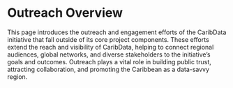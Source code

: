 # Outreach Overview

This page introduces the outreach and engagement efforts of the CaribData initiative that fall outside of its core project components. These efforts extend the reach and visibility of CaribData, helping to connect regional audiences, global networks, and diverse stakeholders to the initiative’s goals and outcomes. Outreach plays a vital role in building public trust, attracting collaboration, and promoting the Caribbean as a data-savvy region.
